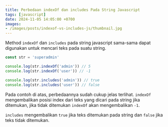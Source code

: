 ```yaml
---
title: Perbedaan indexOf dan includes Pada String Javascript
tags: [javascript]
date: 2024-11-05 14:05:00 +0700
images:
- /images/posts/indexof-vs-includes-js/thumbnail.jpg
---
```


Method `indexOf` dan `includes` pada string javascript sama-sama dapat digunakan untuk mencari teks pada suatu string.

<!--more-->

```javascript
const str = 'superadmin'

console.log(str.indexOf('admin')) // 5
console.log(str.indexOf('user')) // -1

console.log(str.includes('admin')) // true
console.log(str.includes('user')) // false
```

Pada contoh di atas, perbedaannya sudah cukup jelas terlihat. `indexOf` mengembalikan posisi index dari teks yang dicari pada string jika ditemukan, jika tidak ditemukan `indexOf` akan mengembalikan `-1`.

`includes` mengembalikan `true` jika teks ditemukan pada string dan `false` jika teks tidak ditemukan.